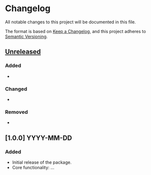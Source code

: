 # Changelog

All notable changes to this project will be documented in this file.

The format is based on [Keep a Changelog](https://keepachangelog.com/en/1.1.0/),
and this project adheres to [Semantic Versioning](https://semver.org/spec/v2.0.0.html).

## [Unreleased]
### Added
-

### Changed
-


### Removed
- 


## [1.0.0] YYYY-MM-DD
### Added
- Initial release of the package.
- Core functionality: ...


[unreleased]: https://github.com/...
